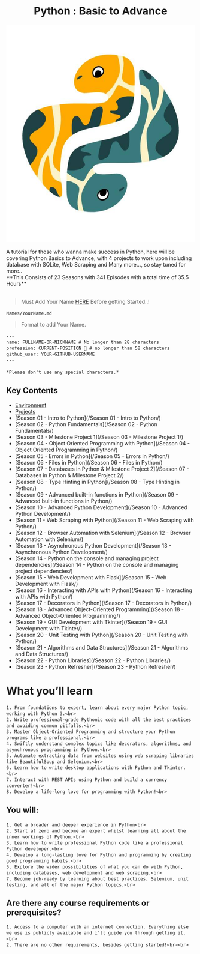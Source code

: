 <h1 align="center">Python : Basic to Advance</h1>
<p align="center">
  <img height="580" width="700" src="bg.jpg">
</p>
A tutorial for those who wanna make success in Python, here will be covering Python Basics to Advance, with 4 projects to work upon including database with SQLite, Web Scraping and Many more..., so stay tuned for more..
<br>
**This Consists of 23 Seasons with 341 Episodes with a total time of 35.5 Hours**
<br><br>

> Must Add Your Name [HERE](/Names/) Before getting Started..!
```
Names/YourName.md
```
> Format to add Your Name.
```
---
name: FULLNAME-OR-NICKNAME # No longer than 28 characters
profession: CURRENT-POSITION 🚩 # no longer than 58 characters
github_user: YOUR-GITHUB-USERNAME
---

*Please don't use any special characters.*
```

## Key Contents
* [Environment](/Initials/Environment.txt/)
* [Projects](/Initials/Projects.txt/)<br>
* [Season 01 - Intro to Python](/Season 01 - Intro to Python/)<br>
* [Season 02 - Python Fundamentals](/Season 02 - Python Fundamentals/)<br>
* [Season 03 - Milestone Project 1](/Season 03 - Milestone Project 1/)
* [Season 04 - Object Oriented Programming with Python](/Season 04 - Object Oriented Programming in Python/)
* [Season 05 - Errors in Python](/Season 05 - Errors in Python/)
* [Season 06 - Files in Python](/Season 06 - Files in Python/)
* [Season 07 - Databases in Python & Milestone Project 2](/Season 07 - Databases in Python & Milestone Project 2/)
* [Season 08 - Type Hinting in Python](/Season 08 - Type Hinting in Python/)
* [Season 09 - Advanced built-in functions in Python](/Season 09 - Advanced built-in functions in Python/)
* [Season 10 - Advanced Python Development](/Season 10 - Advanced Python Development/)
* [Season 11 - Web Scraping with Python](/Season 11 - Web Scraping with Python/)
* [Season 12 - Browser Automation with Selenium](/Season 12 - Browser Automation with Selenium/)
* [Season 13 - Asynchronous Python Development](/Season 13 - Asynchronous Python Development/)
* [Season 14 - Python on the console and managing project dependencies](/Season 14 - Python on the console and managing project dependencies/)
* [Season 15 - Web Development with Flask](/Season 15 - Web Development with Flask/)
* [Season 16 - Interacting with APIs with Python](/Season 16 - Interacting with APIs with Python/)
* [Season 17 - Decorators in Python](/Season 17 - Decorators in Python/)
* [Season 18 - Advanced Object-Oriented Programming](/Season 18 - Advanced Object-Oriented Programming/)
* [Season 19 - GUI Development with Tkinter](/Season 19 - GUI Development with Tkinter/)
* [Season 20 - Unit Testing with Python](/Season 20 - Unit Testing with Python/)
* [Season 21 - Algorithms and Data Structures](/Season 21 - Algorithms and Data Structures/)
* [Season 22 - Python Libraries](/Season 22 - Python Libraries/)
* [Season 23 - Python Refresher](/Season 23 - Python Refresher/)

# What you’ll learn
```
1. From foundations to expert, learn about every major Python topic, working with Python 3.<br>
2. Write professional-grade Pythonic code with all the best practices and avoiding common pitfalls.<br>
3. Master Object-Oriented Programming and structure your Python programs like a professional.<br>
4. Swiftly understand complex topics like decorators, algorithms, and asynchronous programming in Python.<br>
5. Automate extracting data from websites using web scraping libraries like BeautifulSoup and Selenium.<br>
6. Learn how to write desktop applications with Python and Tkinter.<br>
7. Interact with REST APIs using Python and build a currency converter!<br>
8. Develop a life-long love for programming with Python!<br>
```

## You will:
```
1. Get a broader and deeper experience in Python<br>
2. Start at zero and become an expert whilst learning all about the inner workings of Python.<br>
3. Learn how to write professional Python code like a professional Python developer.<br>
4. Develop a long-lasting love for Python and programming by creating good programming habits.<br>
5. Explore the wider possibilities of what you can do with Python, including databases, web development and web scraping.<br>
7. Become job-ready by learning about best practices, Selenium, unit testing, and all of the major Python topics.<br>
```

## Are there any course requirements or prerequisites?
```
1. Access to a computer with an internet connection. Everything else we use is publicly available and i'll guide you through getting it.<br>
2. There are no other requirements, besides getting started!<br><br>
```

